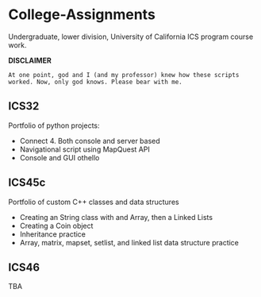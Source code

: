 # College-Assignments

Undergraduate, lower division, University of California ICS program course work.

**DISCLAIMER**
```
At one point, god and I (and my professor) knew how these scripts worked. Now, only god knows. Please bear with me.
```

## ICS32

Portfolio of python projects:
- Connect 4. Both console and server based
- Navigational script using MapQuest API
- Console and GUI othello

## ICS45c

Portfolio of custom C++ classes and data structures
- Creating an String class with and Array, then a Linked Lists
- Creating a Coin object
- Inheritance practice 
- Array, matrix, mapset, setlist, and linked list data structure practice

## ICS46

TBA